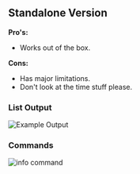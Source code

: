 ## Standalone Version
**Pro's:**
- Works out of the box.

**Cons:**
- Has major limitations.
- Don't look at the time stuff please.

### List Output
![Example Output](https://github.com/user-attachments/assets/00944cda-4f1c-4ade-b947-5a393264cddb)

### Commands
![info command](https://github.com/user-attachments/assets/16d0b9cd-3e25-46f3-a9ee-f9a2b86abadd)
